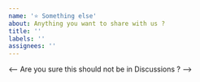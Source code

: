 ```yaml
---
name: '⭐️ Something else'
about: Anything you want to share with us ?
title: ''
labels: ''
assignees: ''
---
```


<-- Are you sure this should not be in Discussions ? -->

